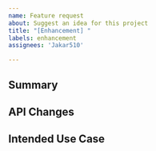 ```yaml
---
name: Feature request
about: Suggest an idea for this project
title: "[Enhancement] "
labels: enhancement
assignees: 'Jakar510'

---
```


## Summary


## API Changes


## Intended Use Case
